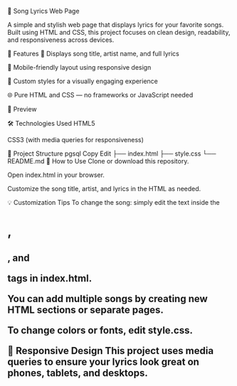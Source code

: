 🎵 Song Lyrics Web Page

A simple and stylish web page that displays lyrics for your favorite songs. Built using HTML and CSS, this project focuses on clean design, readability, and responsiveness across devices.

🚀 Features
🎤 Displays song title, artist name, and full lyrics

📱 Mobile-friendly layout using responsive design

🎨 Custom styles for a visually engaging experience

🌐 Pure HTML and CSS — no frameworks or JavaScript needed

📸 Preview

🛠️ Technologies Used
HTML5

CSS3 (with media queries for responsiveness)

📂 Project Structure
pgsql
Copy
Edit
├── index.html
├── style.css
└── README.md
📖 How to Use
Clone or download this repository.

Open index.html in your browser.

Customize the song title, artist, and lyrics in the HTML as needed.

💡 Customization Tips
To change the song: simply edit the text inside the <h1>, <h2>, and <p> tags in index.html.

You can add multiple songs by creating new HTML sections or separate pages.

To change colors or fonts, edit style.css.

📱 Responsive Design
This project uses media queries to ensure your lyrics look great on phones, tablets, and desktops.
